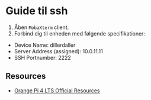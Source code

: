 # Guide til ssh

1) Åben `MobaXterm` client.
2) Forbind dig til enheden med følgende specifikationer:

- Device Name: dillerdaller
- Server Address (assigned): 10.0.11.11
- SSH Portnumber: 2222


## Resources

- [Orange Pi 4 LTS Official Resources](http://www.orangepi.org/html/hardWare/computerAndMicrocontrollers/service-and-support/Orange-pi-4-LTS.html)
